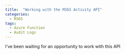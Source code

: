 ```yaml
---
title:  "Working with the M365 Activity API"
categories:
  - M365
tags:
  - Azure Function
  - Audit Logs
---
```


I've been waiting for an opportunity to work with this API
